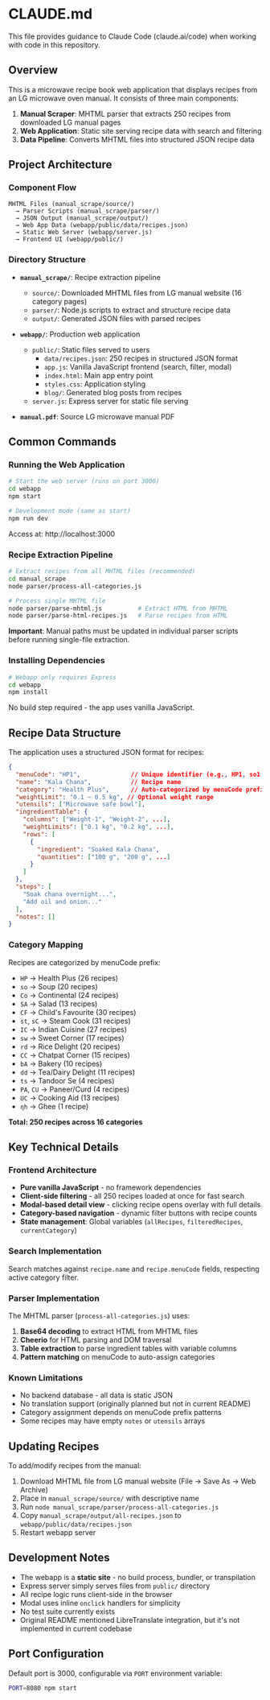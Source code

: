 # CLAUDE.md

This file provides guidance to Claude Code (claude.ai/code) when working with code in this repository.

## Overview

This is a microwave recipe book web application that displays recipes from an LG microwave oven manual. It consists of three main components:
1. **Manual Scraper**: MHTML parser that extracts 250 recipes from downloaded LG manual pages
2. **Web Application**: Static site serving recipe data with search and filtering
3. **Data Pipeline**: Converts MHTML files into structured JSON recipe data

## Project Architecture

### Component Flow
```
MHTML Files (manual_scrape/source/)
  → Parser Scripts (manual_scrape/parser/)
  → JSON Output (manual_scrape/output/)
  → Web App Data (webapp/public/data/recipes.json)
  → Static Web Server (webapp/server.js)
  → Frontend UI (webapp/public/)
```

### Directory Structure

- **`manual_scrape/`**: Recipe extraction pipeline
  - `source/`: Downloaded MHTML files from LG manual website (16 category pages)
  - `parser/`: Node.js scripts to extract and structure recipe data
  - `output/`: Generated JSON files with parsed recipes

- **`webapp/`**: Production web application
  - `public/`: Static files served to users
    - `data/recipes.json`: 250 recipes in structured JSON format
    - `app.js`: Vanilla JavaScript frontend (search, filter, modal)
    - `index.html`: Main app entry point
    - `styles.css`: Application styling
    - `blog/`: Generated blog posts from recipes
  - `server.js`: Express server for static file serving

- **`manual.pdf`**: Source LG microwave manual PDF

## Common Commands

### Running the Web Application

```bash
# Start the web server (runs on port 3000)
cd webapp
npm start

# Development mode (same as start)
npm run dev
```

Access at: http://localhost:3000

### Recipe Extraction Pipeline

```bash
# Extract recipes from all MHTML files (recommended)
cd manual_scrape
node parser/process-all-categories.js

# Process single MHTML file
node parser/parse-mhtml.js          # Extract HTML from MHTML
node parser/parse-html-recipes.js   # Parse recipes from HTML
```

**Important**: Manual paths must be updated in individual parser scripts before running single-file extraction.

### Installing Dependencies

```bash
# Webapp only requires Express
cd webapp
npm install
```

No build step required - the app uses vanilla JavaScript.

## Recipe Data Structure

The application uses a structured JSON format for recipes:

```json
{
  "menuCode": "HP1",              // Unique identifier (e.g., HP1, so1, Co1)
  "name": "Kala Chana",           // Recipe name
  "category": "Health Plus",      // Auto-categorized by menuCode prefix
  "weightLimit": "0.1 ~ 0.5 kg", // Optional weight range
  "utensils": ["Microwave safe bowl"],
  "ingredientTable": {
    "columns": ["Weight-1", "Weight-2", ...],
    "weightLimits": ["0.1 kg", "0.2 kg", ...],
    "rows": [
      {
        "ingredient": "Soaked Kala Chana",
        "quantities": ["100 g", "200 g", ...]
      }
    ]
  },
  "steps": [
    "Soak chana overnight...",
    "Add oil and onion..."
  ],
  "notes": []
}
```

### Category Mapping

Recipes are categorized by menuCode prefix:
- `HP` → Health Plus (26 recipes)
- `so` → Soup (20 recipes)
- `Co` → Continental (24 recipes)
- `SA` → Salad (13 recipes)
- `CF` → Child's Favourite (30 recipes)
- `st`, `sC` → Steam Cook (31 recipes)
- `IC` → Indian Cuisine (27 recipes)
- `sw` → Sweet Corner (17 recipes)
- `rd` → Rice Delight (20 recipes)
- `CC` → Chatpat Corner (15 recipes)
- `bA` → Bakery (10 recipes)
- `dd` → Tea/Dairy Delight (11 recipes)
- `ts` → Tandoor Se (4 recipes)
- `PA`, `CU` → Paneer/Curd (4 recipes)
- `UC` → Cooking Aid (13 recipes)
- `ηh` → Ghee (1 recipe)

**Total: 250 recipes across 16 categories**

## Key Technical Details

### Frontend Architecture
- **Pure vanilla JavaScript** - no framework dependencies
- **Client-side filtering** - all 250 recipes loaded at once for fast search
- **Modal-based detail view** - clicking recipe opens overlay with full details
- **Category-based navigation** - dynamic filter buttons with recipe counts
- **State management**: Global variables (`allRecipes`, `filteredRecipes`, `currentCategory`)

### Search Implementation
Search matches against `recipe.name` and `recipe.menuCode` fields, respecting active category filter.

### Parser Implementation
The MHTML parser (`process-all-categories.js`) uses:
1. **Base64 decoding** to extract HTML from MHTML files
2. **Cheerio** for HTML parsing and DOM traversal
3. **Table extraction** to parse ingredient tables with variable columns
4. **Pattern matching** on menuCode to auto-assign categories

### Known Limitations
- No backend database - all data is static JSON
- No translation support (originally planned but not in current README)
- Category assignment depends on menuCode prefix patterns
- Some recipes may have empty `notes` or `utensils` arrays

## Updating Recipes

To add/modify recipes from the manual:

1. Download MHTML file from LG manual website (File → Save As → Web Archive)
2. Place in `manual_scrape/source/` with descriptive name
3. Run `node manual_scrape/parser/process-all-categories.js`
4. Copy `manual_scrape/output/all-recipes.json` to `webapp/public/data/recipes.json`
5. Restart webapp server

## Development Notes

- The webapp is a **static site** - no build process, bundler, or transpilation
- Express server simply serves files from `public/` directory
- All recipe logic runs client-side in the browser
- Modal uses inline `onclick` handlers for simplicity
- No test suite currently exists
- Original README mentioned LibreTranslate integration, but it's not implemented in current codebase

## Port Configuration

Default port is 3000, configurable via `PORT` environment variable:
```bash
PORT=8080 npm start
```
